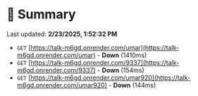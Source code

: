# 📖 Summary
Last updated: **2/23/2025, 1:52:32 PM**

- `GET` [https://talk-m6gd.onrender.com/umar](https://talk-m6gd.onrender.com/umar) - **Down** (1410ms)
- `GET` [https://talk-m6gd.onrender.com/9337](https://talk-m6gd.onrender.com/9337) - **Down** (154ms)
- `GET` [https://talk-m6gd.onrender.com/umar920](https://talk-m6gd.onrender.com/umar920) - **Down** (144ms)
